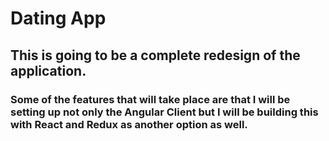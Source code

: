# Dating App
## This is going to be a complete redesign of the application.
### Some of the features that will take place are that I will be setting up not only the Angular Client but I will be building this with React and Redux as another option as well.
